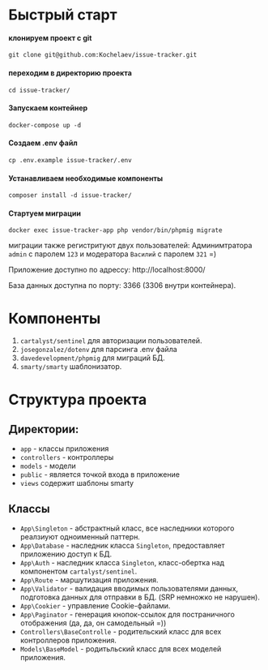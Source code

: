 # Быстрый старт

#### клонируем проект с git
```shell
git clone git@github.com:Kochelaev/issue-tracker.git
```  

#### переходим в директорию проекта
```shell
cd issue-tracker/
```  

#### Запускаем контейнер
```shell
docker-compose up -d
```  

#### Создаем .env файл
```shell
cp .env.example issue-tracker/.env
```  

#### Устанавливаем необходимые компоненты
```shell
composer install -d issue-tracker/
```  

#### Стартуем миграции
```shell
docker exec issue-tracker-app php vendor/bin/phpmig migrate
```  

миграции также регистритуют двух пользователей: Админимтратора `admin` с паролем `123` и модератора `Василий` с паролем `321` =)  

Приложение доступно по адрессу: http://localhost:8000/  

База данных доступна по порту: 3366 (3306 внутри контейнера).  


# Компоненты  

1. `cartalyst/sentinel` для авторизации пользователей.  
2. `josegonzalez/dotenv` для парсинга .env файла  
3. `davedevelopment/phpmig` для миграций БД.  
5. `smarty/smarty` шаблонизатор.  

# Структура проекта  

## Директории:  
* `app`  - классы приложения  
* `controllers` - контроллеры  
* `models` - модели  
* `public` - является точкой входа в приложение  
* `views` содержит шаблоны smarty  

## Классы  
* `App\Singleton` - абстрактный класс, все наследники которого реалзиуют одноименный паттерн.  
* `App\Database` - наследник класса `Singleton`, предоставляет приложению доступ к БД.  
* `App\Auth` - наследник класса `Singleton`, класс-обертка над компонентом `cartalyst/sentinel`.  
* `App\Route` - маршутизация приложения.  
* `App\Validator` - валидация вводимых пользователями данных, подготовка данных для отправки в БД. (SRP немножко не нарушен).  
* `App\Cookier` - управление Cookie-файлами.  
* `App\Paginator` - генерация кнопок-ссылок для постраничного отображения (да, да, он самодельный =))  
* `Controllers\BaseControlle` - родительский класс для всех контроллеров приложения.  
* `Models\BaseModel` - родитьльский класс для всех моделей приложения.  

